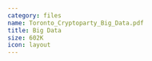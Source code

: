 ```yaml
---
category: files
name: Toronto_Cryptoparty_Big_Data.pdf
title: Big Data
size: 602K
icon: layout
---
```

